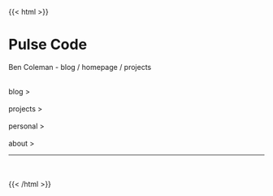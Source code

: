 ---
---
{{< html >}}
  <h1>Pulse Code</h1>
  
  <p>
    Ben Coleman - blog / homepage / projects
  </p>

  <div class="myicons">
    <div onclick="location.href='/blog'">
      <i class="fal fa-comments-alt"></i><br/>
      blog &gt;
    </div>
    <div onclick="location.href='/projects'">
      <i class="fal fa-laptop-code"></i><br/>
      projects &gt;
    </div>
    <div onclick="location.href='/personal'">
      <a href="#"><i class="fal fa-dice-d20"></i></a><br/>
      personal &gt;
    </div>
    <div onclick="location.href='/about'">
      <a href="#"><i class="fal fa-user-circle"></i></a><br/>
      about &gt;
    </div>
  </div>
  
  <hr>
  <br>

  <div class="social">
    <a href="https://github.com/benc-uk" target="_blank"><i class="fab fa-github"></i></a>
    &nbsp;
    <a href="https://www.linkedin.com/in/benc-uk" target="_blank"><i class="fab fa-linkedin"></i></a>
    &nbsp;
    <a href="https://twitter.com/bencodegeek" target="_blank"><i class="fab fa-twitter"></i></a>
  </div>
{{< /html >}}